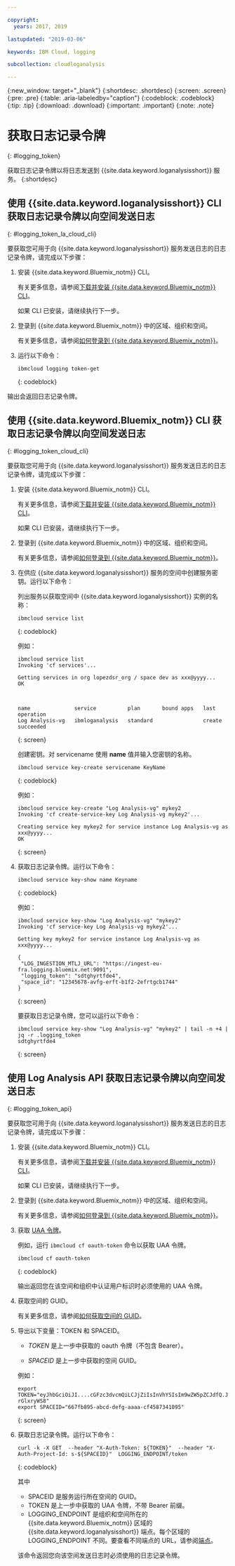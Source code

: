 ```yaml
---

copyright:
  years: 2017, 2019

lastupdated: "2019-03-06"

keywords: IBM Cloud, logging

subcollection: cloudloganalysis

---
```


{:new_window: target="_blank"}
{:shortdesc: .shortdesc}
{:screen: .screen}
{:pre: .pre}
{:table: .aria-labeledby="caption"}
{:codeblock: .codeblock}
{:tip: .tip}
{:download: .download}
{:important: .important}
{:note: .note}


# 获取日志记录令牌
{: #logging_token}

获取日志记录令牌以将日志发送到 {{site.data.keyword.loganalysisshort}} 服务。
{:shortdesc}


## 使用 {{site.data.keyword.loganalysisshort}} CLI 获取日志记录令牌以向空间发送日志 
{: #logging_token_la_cloud_cli}

要获取您可用于向 {{site.data.keyword.loganalysisshort}} 服务发送日志的日志记录令牌，请完成以下步骤：

1. 安装 {{site.data.keyword.Bluemix_notm}} CLI。

   有关更多信息，请参阅[下载并安装 {{site.data.keyword.Bluemix_notm}} CLI](/docs/cli?topic=cloud-cli-ibmcloud-cli#overview)。
   
   如果 CLI 已安装，请继续执行下一步。
    
2. 登录到 {{site.data.keyword.Bluemix_notm}} 中的区域、组织和空间。 

    有关更多信息，请参阅[如何登录到 {{site.data.keyword.Bluemix_notm}}](/docs/services/CloudLogAnalysis/qa?topic=cloudloganalysis-cli_qa#login)。
	
3. 运行以下命令：

    ```
	ibmcloud logging token-get
	```
	{: codeblock}

输出会返回日志记录令牌。


## 使用 {{site.data.keyword.Bluemix_notm}} CLI 获取日志记录令牌以向空间发送日志 
{: #logging_token_cloud_cli}

要获取您可用于向 {{site.data.keyword.loganalysisshort}} 服务发送日志的日志记录令牌，请完成以下步骤：

1. 安装 {{site.data.keyword.Bluemix_notm}} CLI。

   有关更多信息，请参阅[下载并安装 {{site.data.keyword.Bluemix_notm}} CLI](/docs/cli?topic=cloud-cli-ibmcloud-cli#overview)。
   
   如果 CLI 已安装，请继续执行下一步。
    
2. 登录到 {{site.data.keyword.Bluemix_notm}} 中的区域、组织和空间。 

    有关更多信息，请参阅[如何登录到 {{site.data.keyword.Bluemix_notm}}](/docs/services/CloudLogAnalysis/qa?topic=cloudloganalysis-cli_qa#login)。
	
3. 在供应 {{site.data.keyword.loganalysisshort}} 服务的空间中创建服务密钥。运行以下命令：

    

    列出服务以获取空间中 {{site.data.keyword.loganalysisshort}} 实例的名称：
	
    ```
	ibmcloud service list
	```
	{: codeblock}
	
	例如：
	
	```
	ibmcloud service list
    Invoking 'cf services'...

    Getting services in org lopezdsr_org / space dev as xxx@yyyy...
    OK

    

    name              service          plan       bound apps   last operation
    Log Analysis-vg   ibmloganalysis   standard                create succeeded
    ```
	{: screen}
	
	创建密钥。对 servicename 使用 **name** 值并输入您密钥的名称。
	
	```
	ibmcloud service key-create servicename KeyName 
	```
	{: codeblock}
	
	例如：
	
	```
	ibmcloud service key-create "Log Analysis-vg" mykey2
    Invoking 'cf create-service-key Log Analysis-vg mykey2'...

    Creating service key mykey2 for service instance Log Analysis-vg as xxx@yyyy...
    OK
    ```
	{: screen}
	
4. 获取日志记录令牌。运行以下命令：
	
	```
	ibmcloud service key-show name Keyname
	```
	{: codeblock}
	
	例如： 
	
	```
	ibmcloud service key-show "Log Analysis-vg" "mykey2" 
    Invoking 'cf service-key Log Analysis-vg mykey2'...

    Getting key mykey2 for service instance Log Analysis-vg as xxx@yyyy...

    {
     "LOG_INGESTION_MTLJ_URL": "https://ingest-eu-fra.logging.bluemix.net:9091",
     "logging_token": "sdtghyrtfde4",
     "space_id": "12345678-avfg-erft-b1f2-2efrtgcb1744"
    }
    ```
	{: screen}
	
	要获取日志记录令牌，您可以运行以下命令：
	
	```
	ibmcloud service key-show "Log Analysis-vg" "mykey2" | tail -n +4 | jq -r .logging_token
    sdtghyrtfde4
	```
	{: screen}


	
## 使用 Log Analysis API 获取日志记录令牌以向空间发送日志
{: #logging_token_api}


要获取您可用于向 {{site.data.keyword.loganalysisshort}} 服务发送日志的日志记录令牌，请完成以下步骤：

1. 安装 {{site.data.keyword.Bluemix_notm}} CLI。

   有关更多信息，请参阅[下载并安装 {{site.data.keyword.Bluemix_notm}} CLI](/docs/cli?topic=cloud-cli-ibmcloud-cli#overview)。
   
   如果 CLI 已安装，请继续执行下一步。
    
2. 登录到 {{site.data.keyword.Bluemix_notm}} 中的区域、组织和空间。 

    有关更多信息，请参阅[如何登录到 {{site.data.keyword.Bluemix_notm}}](/docs/services/CloudLogAnalysis/qa?topic=cloudloganalysis-cli_qa#login)。
	
3. 获取 [UAA 令牌](/docs/services/CloudLogAnalysis/security?topic=cloudloganalysis-auth_uaa#uaa_cli)。

    例如，运行 `ibmcloud cf oauth-token` 命令以获取 UAA 令牌。

    ```
	ibmcloud cf oauth-token
	```
	{: codeblock}
	
	输出返回您在该空间和组织中认证用户标识时必须使用的 UAA 令牌。



4. 获取空间的 GUID。

   有关更多信息，请参阅[如何获取空间的 GUID](/docs/services/CloudLogAnalysis/qa?topic=cloudloganalysis-cli_qa#space_guid2)。  
	
5. 导出以下变量：TOKEN 和 SPACEID。

    * *TOKEN* 是上一步中获取的 oauth 令牌（不包含 Bearer）。
	
	* *SPACEID* 是上一步中获取的空间 GUID。 
		
	例如：
	
	```
	export TOKEN="eyJhbGciOiJI....cGFzc3dvcmQiLCJjZiIsInVhYSIsIm9wZW5pZCJdfQ.JaoaVudG4jqjeXz6q3JQL_SJJfoIFvY8m-rGlxryWS8"
	export SPACEID="667fb895-abcd-defg-aaaa-cf4587341095"
	```
	{: screen}
	
6. 获取日志记录令牌。运行以下命令：
 
    ```
	curl -k -X GET  --header "X-Auth-Token: ${TOKEN}"  --header "X-Auth-Project-Id: s-${SPACEID}"  LOGGING_ENDPOINT/token
    ```
    {: codeblock}	
	
	其中
	* SPACEID 是服务运行所在空间的 GUID。
	* TOKEN 是上一步中获取的 UAA 令牌，不带 Bearer 前缀。
	* LOGGING_ENDPOINT 是组织和空间所在的 {{site.data.keyword.Bluemix_notm}} 区域的 {{site.data.keyword.loganalysisshort}} 端点。每个区域的 LOGGING_ENDPOINT 不同。要查看不同端点的 URL，请参阅[端点](/docs/services/CloudLogAnalysis?topic=cloudloganalysis-manage_logs#endpoints)。
	
    该命令返回您向该空间发送日志时必须使用的日志记录令牌。 	

	
